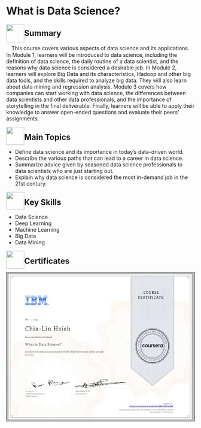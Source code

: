 # What is Data Science?

<a href="url"><img src="https://user-images.githubusercontent.com/93101704/223903588-fd196e4b-c840-495a-9207-b79ca5874349.png" align="left" height="48" width="48" ></a>
## Summary
 　This course covers various aspects of data science and its applications. In Module 1, learners will be introduced to data science, including the definition of data science, the daily routine of a data scientist, and the reasons why data science is considered a desirable job. In Module 2, learners will explore Big Data and its characteristics, Hadoop and other big data tools, and the skills required to analyze big data. They will also learn about data mining and regression analysis. Module 3 covers how companies can start working with data science, the differences between data scientists and other data professionals, and the importance of storytelling in the final deliverable. Finally, learners will be able to apply their knowledge to answer open-ended questions and evaluate their peers' assignments.

<a href="url"><img src="https://user-images.githubusercontent.com/93101704/222638742-f320726e-c9e3-4d19-a293-73edda6c7932.png" align="left" height="48" width="48" ></a>
##  Main Topics 
  * Define data science and its importance in today’s data-driven world.
  * Describe the various paths that can lead to a career in data science.
  * Summarize  advice given by seasoned data science professionals to data scientists who are just starting out. 
  * Explain why data science is considered the most in-demand job in the 21st century. 
 
 <a href="url"><img src="https://user-images.githubusercontent.com/93101704/222638910-af998087-8417-4102-be5b-6cf3c0945f51.png" align="left" height="48" width="48" ></a>
##  Key Skills 
  * Data Science
  * Deep Learning
  * Machine Learning
  * Big Data
  * Data Mining
   
<a href="url"><img src="https://user-images.githubusercontent.com/93101704/222639172-776dc817-d4a7-438b-bc7b-3b29c5d61f3a.png" align="left" height="48" width="48" ></a>   
 ##  Certificates 
 
   
  <a href="https://www.coursera.org/account/accomplishments/certificate/SYBL7VKHAR94"><img src="https://github.com/ChiaLinz/IBM_Data_Science_Professional_Certificate/blob/main/01.%20%20What%20is%20Data%20Science%3F/IBM%20Certificate%2001%20What%20is%20Data%20Science.JPG" align="left" height="400" ></a>
  
   <a href="https://www.credly.com/badges/4e74c864-23f2-4470-9d00-f4a4f91ad093"><img src="" align="right" height="400" ></a>   
